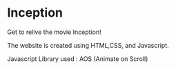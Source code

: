 # Inception

Get to relive the movie Inception!

The website is created using HTML,CSS, and Javascript.

Javascript Library used : AOS (Animate on Scroll)
